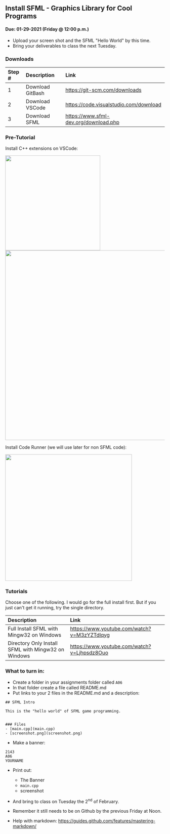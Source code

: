 ## Install SFML - Graphics Library for Cool Programs
#### Due: 01-29-2021 (Friday @ 12:00 p.m.)

- Upload your screen shot and the SFML "Hello World" by this time.
- Bring your deliverables to class the next Tuesday.


### Downloads

| Step # | Description      | Link                                   |
| :----- | :--------------- | :------------------------------------- |
| 1      | Download GitBash | https://git-scm.com/downloads          |
| 2      | Download VSCode  | https://code.visualstudio.com/download |
| 3      | Download SFML    | https://www.sfml-dev.org/download.php  |


### Pre-Tutorial

Install C++ extensions on VSCode:

<img src="https://cs.msutexas.edu/~griffin/zcloud/zcloud-files/click_vscode.png" width="300">

<img src="https://cs.msutexas.edu/~griffin/zcloud/zcloud-files/cpp_extension.png" width="600">


Install Code Runner (we will use later for non SFML code): 

<img src="https://cs.msutexas.edu/~griffin/zcloud/zcloud-files/code_runner.png" width="400">


### Tutorials

Choose one of the following. I would go for the full install first. But if you just can't get
it running, try the single directory. 


| Description                                         | Link                                        |
| :-------------------------------------------------- | :------------------------------------------ |
| Full Install SFML with Mingw32 on Windows           | https://www.youtube.com/watch?v=M3zYZTdlqyg |
| Directory Only Install SFML with Mingw32 on Windows | https://www.youtube.com/watch?v=Ljhpsdz8Ouo |



### What to turn in:

- Create a folder in your assignments folder called `A06`
- In that folder create a file called README.md
- Put links to your 2 files in the README.md and a description:

```
## SFML Intro 

This is the "hello world" of SFML game programming. 


### Files
- [main.cpp](main.cpp)
- [screenshot.png](screenshot.png)
```
- Make a banner:

```
2143
A06
YOURNAME
```


- Print out:
  - The Banner
  - `main.cpp`
  - screenshot
- And bring to class on Tuesday the 2<sup>nd</sup> of February.
- Remember it still needs to be on Github by the previous Friday at Noon.


- Help with markdown: https://guides.github.com/features/mastering-markdown/
